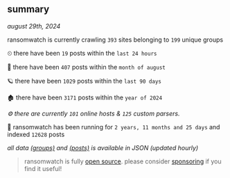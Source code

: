 
## summary
_august 29th, 2024_

ransomwatch is currently crawling `393` sites belonging to `199` unique groups

⏲ there have been `19` posts within the `last 24 hours`

🦈 there have been `407` posts within the `month of august`

🪐 there have been `1029` posts within the `last 90 days`

🏚 there have been `3171` posts within the `year of 2024`

_⚙️ there are currently `101` online hosts & `125` custom parsers._

🦕 ransomwatch has been running for `2 years, 11 months and 25 days` and indexed `12628` posts

_all data  [(groups)](http://ransomwhat.telemetry.ltd/groups) and [(posts)](http://ransomwhat.telemetry.ltd/posts) is available in JSON (updated hourly)_

> ransomwatch is fully [open source](https://github.com/joshhighet/ransomwatch#ransomwatch--). please consider [sponsoring](https://github.com/sponsors/joshhighet) if you find it useful!
